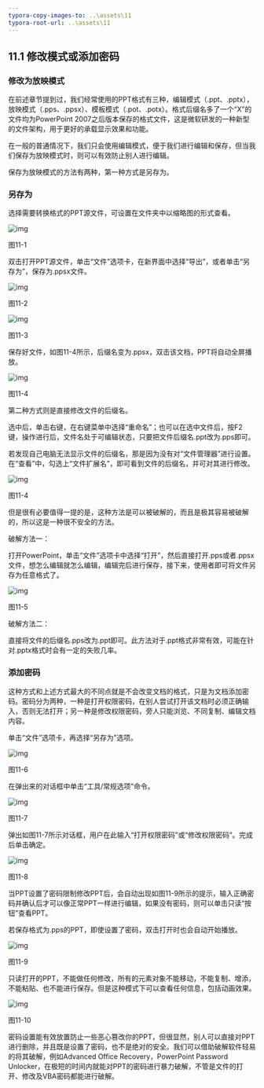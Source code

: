 ```yaml
---
typora-copy-images-to: ..\assets\11
typora-root-url: ..\assets\11
---
```


## **11.1**  **修改模式或添加密码**

### **修改为放映模式**

在前述章节提到过，我们经常使用的PPT格式有三种，编辑模式（.ppt、.pptx），放映模式（.pps、.ppsx）、模板模式（.pot、.potx）。格式后缀名多了一个“X”的文件均为PowerPoint 2007之后版本保存的格式文件，这是微软研发的一种新型的文件架构，用于更好的承载显示效果和功能。

在一般的普通情况下，我们只会使用编辑模式，便于我们进行编辑和保存，但当我们保存为放映模式时，则可以有效防止别人进行编辑。

保存为放映模式的方法有两种，第一种方式是另存为。

### **另存为**

选择需要转换格式的PPT源文件，可设置在文件夹中以缩略图的形式查看。

![img](/../../第十一章%20管理你的PPT.files/image001.jpg)

图11-1

双击打开PPT源文件，单击“文件”选项卡，在新界面中选择“导出”，或者单击“另存为”，保存为.ppsx文件。

![img](/../../第十一章%20管理你的PPT.files/image002.jpg)

图11-2

![img](/../../第十一章%20管理你的PPT.files/image003.png)

图11-3

保存好文件，如图11-4所示，后缀名变为.ppsx，双击该文档，PPT将自动全屏播放。

![img](/../../第十一章%20管理你的PPT.files/image004.jpg)

图11-4

第二种方式则是直接修改文件的后缀名。

选中后，单击右键，在右键菜单中选择“重命名”；也可以在选中文件后，按F2键，操作进行后，文件名处于可编辑状态，只要把文件后缀名.ppt改为.pps即可。

若发现自己电脑无法显示文件的后缀名，那是因为没有对“文件管理器”进行设置。在“查看”中，勾选上“文件扩展名”，即可看到文件的后缀名，并可对其进行修改。

![img](/../../第十一章%20管理你的PPT.files/image005.jpg)

图11-4

但是很有必要值得一提的是，这种方法是可以被破解的，而且是极其容易被破解的，所以这是一种很不安全的方法。

破解方法一：

打开PowerPoint，单击“文件”选项卡中选择“打开”，然后直接打开.pps或者.ppsx文件，想怎么编辑就怎么编辑，编辑完后进行保存，接下来，使用者即可将文件另存为任意格式了。

![img](/../../第十一章%20管理你的PPT.files/image006.jpg)

图11-5

破解方法二：

直接将文件的后缀名.pps改为.ppt即可。此方法对于.ppt格式非常有效，可能在针对.pptx格式时会有一定的失败几率。

### **添加密码**

这种方式和上述方式最大的不同点就是不会改变文档的格式，只是为文档添加密码。密码分为两种，一种是打开权限密码，在别人尝试打开该文档时必须正确输入，否则无法打开；另一种是修改权限密码，旁人只能浏览、不同复制、编辑文档内容。

单击“文件”选项卡，再选择“另存为”选项。

![img](/../../第十一章%20管理你的PPT.files/image007.jpg)

图11-6

在弹出来的对话框中单击“工具/常规选项”命令。

 

![img](/../../第十一章%20管理你的PPT.files/image008.jpg)

图11-7

弹出如图11-7所示对话框，用户在此输入“打开权限密码”或“修改权限密码”。完成后单击确定。

![img](/../../第十一章%20管理你的PPT.files/image009.jpg)

图11-8

当PPT设置了密码限制修改PPT后，会自动出现如图11-9所示的提示，输入正确密码并确认后才可以像正常PPT一样进行编辑，如果没有密码，则可以单击只读“按钮”查看PPT。

若保存格式为.pps的PPT，即使设置了密码，双击打开时也会自动开始播放。

![img](/../../第十一章%20管理你的PPT.files/image010.jpg)

图11-9

只读打开的PPT，不能做任何修改，所有的元素对象不能移动，不能复制、增添，不能粘贴、也不能进行保存。但是这种模式下可以查看任何信息，包括动画效果。

![img](/../../第十一章%20管理你的PPT.files/image011.jpg)

图11-10

密码设置能有效放置防止一些恶心篡改你的PPT，但很显然，别人可以直接对PPT进行删除，并且既是设置了密码，也不是绝对的安全。我们可以借助破解软件轻易的将其破解，例如Advanced Office Recovery，PowerPoint Password Unlocker，在极短的时间内就能对PPT的密码进行暴力破解，不管是文件的打开、修改及VBA密码都能进行破解。